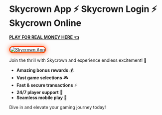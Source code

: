 # Skycrown App ⚡️ Skycrown Login ⚡️ Skycrown Online

[**PLAY FOR REAL MONEY HERE 👈**](https://cutt.ly/9rwBACcv)

<a href="https://cutt.ly/9rwBACcv" title="Skycrown App">

<img src="https://i.ibb.co/4g79S4XL/Screenshot-1.jpg" alt="Skycrown App" style="max-width: 100%; border: 3px solid #ff4500; border-radius: 15px; box-shadow: 0px 0px 15px rgba(255, 69, 0, 0.8);">

</a>

Join the thrill with Skycrown and experience endless excitement! 🎉

- **Amazing bonus rewards** 💰  
- **Vast game selections** 🎮  
- **Fast & secure transactions** ⚡  
- **24/7 player support** 🤝  
- **Seamless mobile play** 📱

Dive in and elevate your gaming journey today!
